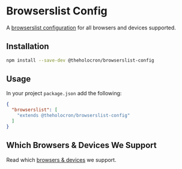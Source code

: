 # Browserslist Config

A [browserslist configuration](https://github.com/browserslist/browserslist#shareable-configs) for all browsers and devices supported.

## Installation

```bash
npm install --save-dev @theholocron/browserslist-config
```

## Usage

In your project `package.json` add the following:

```json
{
  "browserslist": [
    "extends @theholocron/browserslist-config"
  ]
}
```

## Which Browsers & Devices We Support

Read which [browsers & devices](https://docs.theholocron.dev/reference/browsers/) we support.
